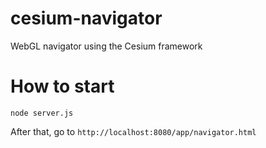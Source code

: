 # cesium-navigator
WebGL navigator using the Cesium framework

# How to start
```{r, engine='bash', code_block_name}
node server.js
```
After that, go to `http://localhost:8080/app/navigator.html`
